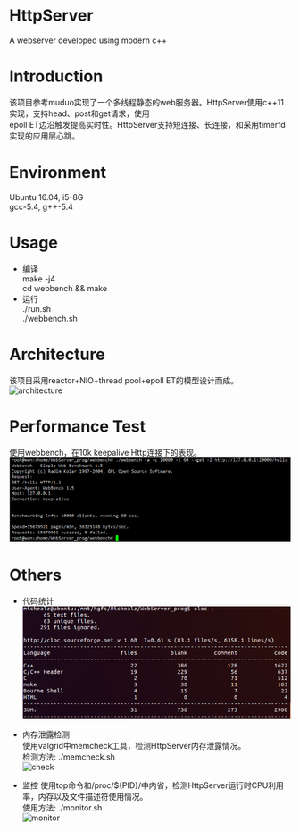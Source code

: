 HttpServer
==========
A webserver developed using modern c++

# Introduction
该项目参考muduo实现了一个多线程静态的web服务器。HttpServer使用c++11实现，支持head、post和get请求，使用<br>
epoll ET边沿触发提高实时性。HttpServer支持短连接、长连接，和采用timerfd实现的应用层心跳。

# Environment
Ubuntu 16.04, i5-8G<br>
gcc-5.4, g++-5.4

# Usage
* 编译<br>
    make -j4<br>
    cd webbench && make
* 运行<br>
    ./run.sh<br>
    ./webbench.sh
    
# Architecture
该项目采用reactor+NIO+thread pool+epoll ET的模型设计而成。<br>
![architecture](!pic/architecture.png)

# Performance Test
使用webbench，在10k keepalive Http连接下的表现。<br>
![test](pic/10k-keepalive-8threads.png)

# Others
* 代码统计<br>
![code](pic/code.png)

* 内存泄露检测<br>
使用valgrid中memcheck工具，检测HttpServer内存泄露情况。<br>
检测方法: ./memcheck.sh<br>
![check](pic/memcheck.png)

* 监控
使用top命令和/proc/${PID}/中内省，检测HttpServer运行时CPU利用率，内存以及文件描述符使用情况。<br>
使用方法: ./monitor.sh<br>
![monitor](pic/monitor.png)
